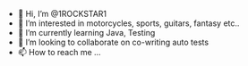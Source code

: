 - 👋 Hi, I’m @1ROCKSTAR1
- 👀 I’m interested in motorcycles, sports, guitars, fantasy etc..
- 🌱 I’m currently learning Java, Testing
- 💞️ I’m looking to collaborate on co-writing auto tests
- 📫 How to reach me ...

<!---
1ROCKSTAR1/1ROCKSTAR1 is a ✨ special ✨ repository because its `README.md` (this file) appears on your GitHub profile.
You can click the Preview link to take a look at your changes.
--->
